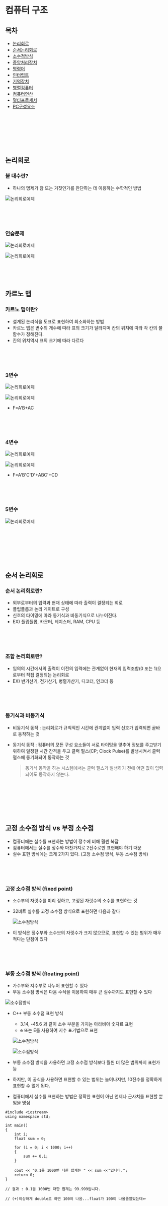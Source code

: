 # 컴퓨터 구조

## 목차
- [논리회로](#논리회로)
- [순서논리회로](#순서논리회로)
- [소수점방식](#소수점방식)
- [중앙처리장치](#중앙처리장치)
- [명령어](#명령어)
- [인터럽트](#인터럽트)
- [기억장치](#기억장치)
- [병렬컴퓨터](#병렬컴퓨터)
- [컴퓨터연산](#컴퓨터연산)
- [멀티프로세서](#멀티프로세서)
- [PC구성요소](#PC구성요소)

<br><br><br><br><br><br>

<div id="논리회로"></div>

## 논리회로

### 불 대수란?

- 하나의 명제가 참 또는 거짓인가를 판단하는 데 이용하는 수학적인 방법

![논리회로예제](./images/논리회로1.PNG)

<br><br><br>


### 연습문제


![논리회로예제](./images/논리회로2.PNG)



![논리회로예제](./images/논리회로3.PNG)

<br><br><br>

## 카르노 맵

### 카르노 맵이란?

- 설계된 논리식을 도표로 표현하여  최소화하는 방법
- 카르노 맵은 변수의 개수에 따라 표의 크기가 달라지며 칸의 위치에 따라 각 칸의 불 함수가 정해진다.
- 칸의 위치역시 표의 크기에 따라 다르다

<br><br><br>
### 3변수

![논리회로예제](./images/논리회로4.PNG)

![논리회로예제](./images/논리회로7.PNG)

- F=A'B+AC

<br><br><br>

### 4변수

![논리회로예제](./images/논리회로5.PNG)

![논리회로예제](./images/논리회로8.PNG)


- F=A'B'C'D'+ABC'+CD

<br><br><br>
### 5변수

![논리회로예제](./images/논리회로6.PNG)



<div id="순서논리회로"></div>

<br><br><br><br><br><br>
## 순서 논리회로

### 순서 논리회로란?
- 외부로부터의 입력과 현재 상태에 따라 출력이 결정되는 회로
- 플립플롭과 논리 게이트로 구성
- 신호의 타이밍에 따라 동기식과 비동기식으로 나누어진다.
- EX) 플립플롭, 카운터, 레지스터, RAM, CPU 등

<br><br><br>
### 조합 논리회로란?
- 임의의 시간에서의 출력이 이전의 입력에는 관계없이 현재의 입력조합(0 또는 1)으로부터 직접 결정되는 논리회로
- EX) 반가산기, 전가산기, 병렬가산기, 디코더, 인코더 등

<br><br><br>

### 동기식과 비동기식 

- 비동기식 동작 : 논리회로가 규칙적인 시간에 관계없이 입력 신호가 입력되면 곧바로 동작하는 것
- 동기식 동작 : 컴퓨터의 모든 구성 요소들이 서로 타이밍을 맞추어 정보를 주고받기 위하여 일정한 시간 간격을 두고 클럭 펄스(CP; Clock Pulse)를 발생시켜서 클럭 펄스에 동기화되어 동작하는 것

  > 동기식 동작을 하는 시스템에서는 클럭 펄스가 발생하기 전에 어떤 값이 입력되어도 동작하지 않는다.

<br><br><br><br><br><br>
  
  
<div id="소수점방식"></div>

## 고정 소수점 방식 vs 부정 소수점 

- 컴퓨터에는 실수를 표현하는 방법이 정수에 비해 훨씬 복잡
- 컴퓨터에서는 실수를 정수와 마찬가지로 2진수로만 표현해야 하기 때문
- 실수 표현 방식에는 크게 2가지 있다. (고정 소수점 방식, 부동 소수점 방식)

<br><br><br>
### 고정 소수점 방식 (fixed point)

- 소수부의 자릿수를 미리 정하고, 고정된 자릿수의 소수를 표현하는 것

- 32비트 실수를 고정 소수점 방식으로 표현하면 다음과 같다
  
  ![소수점방식](./images/소수점방식1.PNG)
  
- 이 방식은 정수부와 소수브의 자릿수가 크지 않으므로, 표현할 수 있는 범위가 매우 적다는 단점이 있다

<br><br><br>
### 부동 소수점 방식 (floating point)

- 가수부와 지수부로 나누어 표현할 수 있다
- 부동 소수점 방식은 다음 수식을 이용하여 매우 큰 실수까지도 표현할 수 있다

![소수점방식](./images/소수점방식2.PNG)


  - C++ 부동 소수점 표현 방식
  
    - 3.14, -45.6 과 같이 소수 부분을 가지는 아라비아 숫자료 표현
    - e 또는 E를 사용하여 지수 표기법으로 표현
    
    
    ![소수점방식](./images/소수점방식3.PNG)
    
    
    ![소수점방식](./images/소수점방식4.PNG)
    
    

- 부동 소수점 방식을 사용하면 고정 소수점 방식보다 훨씬 더 많은 범위까지 표현가능
- 하지만, 이 공식을 사용하면 표현할 수 있는 범위는 늘어나지만, 10진수를 정확하게 표현할 수 없게 된다.
- 컴퓨터에서 실수를 표현하는 방법은 정확한 표현이 아닌 언제나 근사치를 표현할 뿐임을 명심


```
#include <iostream>
using namespace std;

int main()
{
	int i;
	float sum = 0;
	
	for (i = 0; i < 1000; i++)
	{
		sum += 0.1;
	}
		
	cout << "0.1을 1000번 더한 합계는 " << sum <<"입니다.";
	return 0;
}

// 결과 : 0.1을 1000번 더한 합계는 99.999입니다.

// (+)이상하게 double로 하면 100이 나옴...float가 100이 나올줄알았는데ㅠ
```

<br><br><br><br><br><br>
<div id="중앙처리장치"></div>

## 중앙처리장치

### 중앙처리장치란?

- CPU (Central Processing Unit = 중앙처리장치)는 사람의 두뇌와 같이 컴퓨터 시스템에 부착된 모든 장치의 동작을 제어하고 명령을 실행하는 장치
- 중앙처리장치는 제어장치, 연산장치, 레지스터 그리고 이들을 연결하여 데이터를 전달하는 버스로 구성되어 있다.

<br><br><br>
### 제어장치란?

- 제어장치는 컴퓨터에 있는 모든 장치들의 동작을 지시하고 제어하는 장치
- ex) 제어장치는 명령 레지스터에서 읽어 들인 명령어를 해독하여 해당하는 장치에게 제어 신호를 보내 정확하게 수행하도록 지시한다.

<br><br><br>
### 연산장치란?

- 연산장치(ALU)는 제어장치의 명령에 따라 실제로 연산을 수행하는 장치
- 연산장치가 수행하는 연산에는 산술 연산, 논리 연산, 관계 연산, 이동(Shift) 등이 있다.

<br><br><br>
### 레지스터란?

- 레지스터는 CPU 내부에서 처리할 명령어나 연산의 중간 결과값 등을 일시적으로 기억하는 임시 기억장소
- 레지스터는 플립플롭(Flip-Flop)이나 래치(Latch)들을 병렬로 연결하여 구성
- 레지스터는 메모리 중에서 속도가 가장 빠르다
<br><br><br>

### 레지스터의 종류 및 기능

- 프로그램 카운터 (PC)
	- 다음 번에 실행할 번지를 기억하는 레지스터
	- 분기 명령이 실행되는 경우 그 목적지 주소로 갱신됨
	
- 명령 레지스터 (IR)
	- 현재 실행 중인 명령의 내용을 기억하는 레지스터
	
- 누산기 (AC)
	- 연산된 결과를 일시적으로 저장하는 레지스터로 연산의 중심
	
- 상태 레지스터 (SR)
	- 오버플로, 언더플로, 자리올림, 계산상태(0, +, -), 인터럽트 등의 시스템 내부의 순간순간 상태가 기록된 정보를 저장하고 있는 레지스터
	- 프로그램 제어와 밀접한 관계를 가짐
	
- 데이터 레지스터
	- 연산에 사용될 데이터를 기억하는 레지스터


<br><br><br><br><br><br>
### 버스란?

- 버스는 CPU, 메모리, I/O 장치 등과 상호 필요한 정보를 교환하기 위해 연결하는 공동의 전송선


<br><br><br>
<div id="명령어"></div>


## 명령어

### 명령어 구성

- 컴퓨터에서 실행되는 명령어는 크게 연산자가 표시되는 연산자(Operation)와 자료부(Operand)로 구성
	- 연산자 : 수행해야 할 동작에 맞는 연산자를 표시
		- ex) ADD, SUB, MUL, DIV, Shift, NOT, AND, OR, XOR 등
		
	- 자료부 : 실제 데이터에 대한 정보를 표시하는 부분
		- ex) 가상장소의 주소, 레지스터 번호, 사용할 데이터 등
<br><br><br>		
### 연산자의 기능

- 자료 전달 기능 : CPU와 기억장치 사이에서 정보를 교환하는 기능
	- Load : 기억장치에 있는 정보를 CPU로 꺼내오는 명령
	- Store : CPU에 있는 정보를 기억장치에 기억시키는 명령
	- Move : 레지스터 간에 자료를 전달하는 명령
	- Push : 스택에 자료를 저장하는 명령
	- Pop : 스택에서 자료를 꺼내오는 명령
	
- 제어 기능 : 명령의 실행 순서를 변경시킬 때 사용하는 명령
	- 무조건 분기 명령
		- GOTO, Jump
	- 조건 분기 명령
		- IF
	- Call : 부 프로그램 호출
	- Return : 부 프로그램에서 주 프로그램으로 복귀
	
- 입출력기능 : CPU와 I/O장치, 또는 메모리와 I/O장치 사이에서 자료를 전달하는 기능
	- INPUT : 입출력장치의 자료를 주기억장치로 입력하는 명령
	- OUTPUT : 주기억장치의 자료를 입출력장치로 출력하는 명령
	
<br><br><br>
### 명령어 형식

- 0주소 명령어

![명령어형식](./images/명령어형식1.PNG)

- 1주소 명령어

![명령어형식](./images/명령어형식2.PNG)


- 2주소 명령어

![명령어형식](./images/명령어형식3.PNG)


- 3주소 명령어

![명령어형식](./images/명령어형식4.PNG)

<br><br><br><br><br><br>

<div id="인터럽트"></div>

## 인터럽트

### 인터럽트란?

- 프로그램을 실행하는 도중에 예기치 않은 상황이 발생할 경우, 현재 실행중인 작업을 즉시 중단하고 발생된 상황을 우선 처리한 후 실행 중이던 작업으로 복귀하려 계속 처리하는 것

<br><br><br>
### 인터럽트의 종류 및 발생 원인

- 외부 인터럽트 
	- 전원 이상 인터럽트 : 정전이 되거나 전원 이상이 있는 경우
	- 기계 착오 인터럽트 : CPU의 기능적인 오류 동작이 발생한 경우
	- 외부 신호 인터럽트 : 키보드로 인터럽트 키를 누른 경우
	- 입출력 인터럽트 : 입출력장치가 데이터의 전송을 요구하거나 전송이 끝났음을 알리는 경우
	


- 내부 인터럽트
	- 프로그램 검사 인터럽트
		- 0으로 나누기가 발생한 경우
		- Overflow, Underflow 발생한 경우
		- 프로그램에서 명령어를 잘못 사용한 경우
		- 부당한 기억장소의 참조와 같은 프로그램 상의 오류
		

- 소프트웨어 인터럽트
	- SVC(SuperVisor Call) 인터럽트
		- 사용자가 SVC명령을 써서 의도적으로 호출한 경우
		- 복잡한 입출력 처리를 해야 하는 경우
<br><br><br>		
### 인터럽트 동작 원리


![인터럽트](./images/인터럽트1.PNG)

1. 인터럽트 요청 신호가 발생한다.

2. 현재 실행중이던 명령어는 끝까지 실행하고, 끝나면 중단한다.

3. 다음에 실행할 명령의 번지를 저장하고 있는 PC의 값을 메모리의 0번지에 보관한다.

4. 인터럽트 처리 루틴을 실행하여 인터럽트를 요청한 장치를 식별한다.

5. 실질적인 인터럽트를 처리한다. 인터럽트 서비스 프로그램이 실행중이어도 현재 처리하는 인터럽트보다 우선 순위가 높은 인터럽트가 발생하면 그 인터럽트를 먼저 처리해야 한다.

6. 메모리의 0번지에 기억된 값을 PC에 기억시킨다.

7. PC의 값을 이용하여 인터럽트 발생 이전에 수행중이던 프로그램을 계속 실행한다.


<br><br><br>
### 인터럽트 우선순위


![인터럽트](./images/인터럽트2.PNG)
<br><br><br>

### 인터럽트 우선순위 체제의 목적

- CPU에 연결되어 있는 여러 장치에서 동시에 하나 이상의 인터럽트가 발생하였을 때 먼저 서비스할 장치를 결정하기 위해서
	- 각 장치에 우선순위를 부여하는 기능
	- 인터럽트를 요청한 장치의 우선순위를 판별하는 기능
	- 우선순위가 높은 것을 먼저 처리할 수 있는 기능
<br><br><br>	
### 소프트웨어적 인터럽트 우선순위 판별 방법 : Polling

- 인터럽트 발생 시 우선순위가 가장 높은 인터럽트 자원부터 인터럽트 요청 플래그를 차례로 검사하여 찾고 이에 해당하는 인터럽스 서비스 루틴을 수행하는 방식

- 자기디스크와 같이 속도가 빠른 장치에 높은 등급을 부여
- 회로가 간단하고, 우선순위 변경이 쉬우며, 별도의 하드웨어가 필요 없으므로 경제적
- 많은 인터럽트가 있을 때 그들을 모두 조사하는 데 많은 시간이 걸려 반응시간이 느리다는 단점이 존재

<br><br><br>
### 하드웨어적 인터럽트 우선순위 판별 방법 : Vectored Interrupt

- CPU와 Interrupt를 요청할 수 있는 장치 사이에 장치 번호에 해당하는 버스를 병렬이나 직렬로 요청하여 요청 장치의 번호를 CPU에 알리는 방식

- 별도의 프로그램 루틴이 없어서 응답 속도가 빠르다
- 회로가 복잡하고 융통성이 없으며 추가적인 하드웨어가 필요하므로 비경제적
	- 직렬 우선순위 부여 방식( = 데이지 체인 방식 ) : 인터럽트가 발생하는 모든 장치를 한 개의 회선에 직렬로 연결
	- 병렬 우선순위 부여 방식 : 인터럽트가 발생하는 각 장치를 개별적인 회선으로 연결
	
	
<br><br><br><br><br><br>
<div id="기억장치"></div>

## 기억장치


### 메모리의 계층 구조

- CPU 레지스터 / 캐시 메모리 / 메인 메모리 / 하드 디스크
	- 하드 디스크 : 프로그램과 데이터를 영구히 저장하는 장치, CPU의 필요에 따라 저장되어 있는 프로그램과 데이터는 메인 메모리로 전송
	- DRAM : 데이터를 일시적으로 저장하는 장치, 전원을 끄면 모두 지워지는 휘발성 메모리
	- 캐시 메모리 : 매우 빠른 속도의 캐시 메모리를 두어 현재 CPU가 자주 사용하는 프로그램 일부와 데이터 일부를 저장하여 동작하면서 처리 속도의 향상을 가져오게 된다. SRAM으로 구현
	- 메인 메모리 : 현재 실행 중인 프로그램과 프로그램에 필요한 데이터를 일시적으로 저장하는 장치, byte 또는 word 단위로 분할해서 어드레스를 할당, 주요 기능은 데이터 저장하는 "쓰기"와 데이터를 읽는 "읽기"
	- 캐시 메모리 : SRAM으로 구성, DRAM으로 구현된 메인 메모리에 비해 속도가 5~10배 정도 



<br><br><br>
### 기억장치의 계층 구조

![기억장치](./images/기억장치1.PNG)

<br><br><br>

### 기억장치의 구분

![기억장치](./images/기억장치2.PNG)

<br><br><br>
### 주기억장치

- CPU가 직접 접근하여 처리할 수 있는 고속의 기억장치
- 현재 수행되는 프로그램과 데이터를 저장
- 종류로 ROM, RAM이 있다

<br><br><br>
### ROM (Read Only Memory)

- 기억된 내용을 읽을 수만 있는 기억장치로 일반적으로 쓰기는 불가능
- 전원이 꺼져도 기억된 내용이 지워지지 않는 비휘발성 메모리
- 주기억장치로 사용하기보다는 주로 기본 입출력시스템(BIOS), 자가 진단 프로그램(POST) 같이 변경 가능성이 희박한 시스템 소프트웨어를 기억시키는 데 이용

<br><br><br>
### RAM (Random Access Memory)

- 자유롭게 읽고 쓸 수 있는 기억장치
- 현재 사용중인 프로그램이나 데이터가 저장
- 전원이 꺼지면 기억된 내용이 모두 사라지는 휘발성 메모리
- 정보가 저장된 위치는 주소로 구분

<br><br><br>
### 보조기억장치란?

- 보조기억장치는 주기억장치의 단점을 보완하기 위한 기억장치
- 보조기억장치는 주기억장치에 비해 속도는 느리지만 전원이 차단되어도 내용이 그대로 유지되고, 저장 용량이 크다는 장점이 있다
- 중앙처리장치(CPU)와 직접 자료 교환이 불가능하다
- 접근 시간이 오래 걸린다
- 일반적으로 주기억장치는 데이터를 저장할 때 DMA방식을 사용한다

<br><br><br>
### 연관기억장치란?

- 연관기억장치는 기억장치에서 자료를 찾을 때 주소에 의해 접근하지 않고, 기억된 내용의 일부를 이용하여 Access할 수 있는 기억장치

- 주소에 의해서만 접근이 가능한 기억장치보다 정보 검색이 신속하다
- 캐시 메모리나 가상 메모리 관리 기법에서 사용하는 Mapping Table이 사용된다

<br><br><br>
### 캐시 메모리란?

- CPU의 처리 속도와 주기억장치의 접근 속도 차이를 줄이기 위해 사용하는 메모리

<br><br><br>
### 캐시 메모리의 특징

- 캐시는 주기억장치와 CPU 사이에 위치하며, 자주 사용하는 프로그램과 데이터를 기억
- 메모리 계층 구조에서 가장 빠른 소자이며, 처리속도가 거의 CPU의 속도와 비슷할 정도
- 캐시를 사용하면 주기억장치를 접근(Access)하는 횟수가 줄어듦으로써 컴퓨터의 처리 속도가 향상

<br><br><br>
### 캐시 설계 시 고려할 사항

- 캐시의 크기
- 전송 Block Size
- 교체 알고리즘

<br><br><br>
### 캐시 메모리 쓰기 정책

- 캐시에 저장되어 있는 데이터에 수정이 발생했을 때 그 수정된 내용을 주기억장치에 갱신하기 위해 시기와 방법을 결정하는 것으로 다음의 3가지가 있다.

	- Write-Through : 캐시에 쓰기 동작이 이루어질 때마다 캐시 메모리와 주기억장치의 내용을 동시에 갱신, 쓰기 동작에 걸리는 시간이 가장 길다
	- Write-Back : 캐시에 쓰기 동작이 이루어지는 동안은 캐시의 내용만이 갱신되고, 캐시의 내용이 캐시로부터 제거될 때 주기억장치에 복사
	- Write-Once : 캐시에 쓰기 동작이 이루어질 때 한 번만 기록하고 이후의 기록은 모두 무시
	
<br><br><br>
### 가상기억장치란?

- 가상기억장치는 기억 용량이 작은 주기억장치를 마치 큰 용량을 가진 것처럼 사용할 수 있도록 하는 운영체제의 메모리 운영 기법

- 사용자는 프로그램의 크기에 제한 받지 않고 프로그램 실행이 가능하다

<br><br><br>
### 가상기억장치의 특징

- 보조기억장치를 이용하여 주기억장치의 용량 확보
- 사용자 프로그램을 여러 개의 작은 블록으로 나누어서 보조기억장치 상에 보관해 놓고 프로그램 실행 시 필요한 부분들만 주기억장치에 적재
- 주기억장치의 이용률과 다중 프로그래밍의 효율을 높일 수 있다

<br><br><br>
### 가상기억장치에서 주소

- 가상주소(논리주소) : 보조기억장치 상의 주소
- 실기억주소(물리적 주소) : 주기억장치 상의 주소, 이들 주소의 집합을 메모리 공간이라고 한다

<br><br><br>
### 가상기억장치의 관리 기법

- 페이징기법 : OS가 보조기억장치에 있는 프로그램을 동일한 크기의 블록으로 나누어서 관리하는 기법
- 세그먼트 기법 : 사용자가 보조기억장치에 있는 프 로그램을 가변적인 크기의 블록으로 나누어서 관리하는 기법

<br><br><br>
### 기억장치의 관리 전략

- 기억장치의 관리 전략은 보조기억장치에 저장되어 있는 프로그램을 주기억장치에 효율적으로 적재하기 위한 방법
	- 반입 전략
		- 보조 기억장치에 보관중인 프로그램이나 데이터를 언제 주기억장치에 적재할 것인지를 결정하는 전략
			- 요구 반입 : 실행 프로그램이 요구할 때 적재
			- 예상 반입 : 실행 프로그램에 의해 참조될 것을 예상하여 미리 적재
			
	- 배치 전략
		- 새로 반입되는 프로그램이나 데이터를 주기억장치의 어디에 위치시킬 것인지를 결정
			- 최초 적합
			- 최적 적합
			- 최악 적합
			
	- 교체 전략
		- 이미 사용되고 있는 페이지 프레임 중에서 어느 하나를 선택하여 지우고, 새로운 프로그램을 주기억장치에 배치하려고 할 때 결정하는 전략
			- FIFO
			- OPT
			- LRU
			- NUR
			- LFU

<br><br><br><br><br><br>

<div id="병렬컴퓨터"></div>

## 병렬컴퓨터

### 병렬 처리의 개념

- 다수의 프로세서에서 동시에 여러 작업(Process)을 처리하는 것

<br><br><br>

### 병럴 컴퓨터의 특징

- 일부 하드웨어 오류가 발생하더라도 전체 시스템은 동작할 수 있다
- 처리 속도가 빠르다
- 프로그램 작성이 어렵다
- 기억장치를 공유한다

- ex) 일기예보, 인공지능 분야에서의 음성, 화상, 자연어 처리 등

<br><br><br>
### 병렬 컴퓨터의 분류

- SISD (Single Instruction steam Single Data System)
	- 현재의 보통 컴퓨터 구조
	- 명렁 하나가 자료 하나를 처리하는 구조
	- 파이프라인에 의한 시간적 병렬 처리가 가능
	
- SIMD
	- 한 개의 명령으로 여러 Data를 동시에 처리하는 구조
	- 다수의 처리기가 한 개의 제어장치에 의해 제어
	- 모든 처리기는 제어장치로부터 같은 명령을 수행하도록 제어하지만 처리기는 각각 다른 자료를 사용
	
- MISD
	- 다수의 처리기에 의해 각각의 명령들이 하나의 Data를 처리하는 구조
	- 실제로 사용 x
	
- MIMD
	- 다수의 처리가가 각각 다른 명령 흐름과 자료 흐름을 가지고 여러 개의 자료를 처리하는 구조
	- 각 처리기 사이에서 상호작용이 일어나는 데 상호작용이 강하면 다중 처리기, 약하면 분산 처리 시스템이라고 한다
	- 다중 처리기에 의한 비동기적 병렬 처리가 가능하다
	
	
	
<br><br><br><br><br><br>	
<div id="컴퓨터연산"></div>

## 컴퓨터 연산


### 기본 개념

- 비트 : 2진 정보를 저장하는 최소의 단위
- 바이트 : 비트 8개가 모여 최소한의 의미를 지니는 단위
- ASCII 코드 : 7비트로 문자를 표현한 것으로 총 128가지의 문자를 표현할 수 있다. 하나의 문자는 기본적으로 8비트로 구성되어 있는데, 남는 1비트는 패리티 비트로 사용

	- ex) 대문자를 소문자로 변경하는 방법
	- ch1='K'
	- ch2=ck1-'A'+'a'  or 'A'가 65이고, 'a'가 97인 것을 이용해서 풀어도 상관x
	
- 유니코드 : 언어와 상관없이 모든 문자를 16비트(2byte)로 표현하므로, 최대 65,536자를 표현
- UTF-8 : 영문, 숫자, 기호를 1byte로 표현하고, 한글(초성, 중성, 종성)과 한자 등은 3bytes로 표현, 전세계의 모든 글자를 한 번에 표현 가능하다


<br><br><br><br><br><br>

<div id="멀티프로세서"></div>

## 멀티 프로세서

### 멀티 프로세서란?

- 여러 개의 프로그램을 동시에 실행하거나 하나의 프로그램을 분할해서 동시에 실행하는 것을 병렬 처리라고 한다. 이러한 병렬 처리를 가능케 하는 것이 멀티 프로세서이다.
<br><br><br>
### 멀티 프로세서의 장점

- 성능 향상
- 신뢰성 향상 (4대 중 1대가 죽어도 서비스는 계속되기 때문)

<br><br><br>
### 멀티 프로세서의 분류

- 집중 메모리 구조
	- CPU마다 메모리를 따로 두지 않고, 버스를 기준으로 CPU 반대 쪽에 있음
	- CPU의 메모리 접근을 버스를 통해 이루어지므로 어느 CPU든 메모리 접근, 시간은 동일
	- 단점
		- 통신은 모든 CPU들이 메모리를 공유하기 때문에 일반적으로 공유 변수 사용 (메모리 접근 충돌 가능성 크다)
		- 캐시 메모리를 사용하였을 때, 캐시 메모리의 일관성에 대한 문제가 생긴다
	- 보완책
		- 자주 사용하는 프로그램과 데이터를 캐시 메모리에 저장해두고, 동작하면 메모리에 대한 접근을 줄일 수 있다.


- 분산 메모리 구조
	- CPU마다 메모리를 따로 있어서, 메모리 접근에 대한 충돌이 생기지 않는다 (성능을 높이기 위해서 캐시 메모리 또한 사용 가능)
	- 분산 메모리 구조에서의 통신 방법
		- 메모리를 전달하는 방식으로 CPU1의 프로그램이 보내는 메시지를 CPU2의 프로그램이 받음
		- CPU 자신이 가지고 있는 메모리뿐만 아니라 다른 CPU의 메모리도 접근이 가능하도록 하여 공유 변수를 이용하여 통신
		
<br><br><br>	
### 캐시의 일관성 유지하기

- 쓰기 무효화

<br><br><br>
### 클러스터링

- 서버 여러 대를 하나의 멀티프로세서처럼 동작하도록 구현하는 것이 클러스터링
- 클러스터링은 멀티프로세서에 비해 비용이 적게들고 확장하기 쉬워서 많이 사용


<br><br><br><br><br><br>
<div id="PC구성요소"></div>


## PC구성요소

- PC에 반드시 있어야 하는 구성장치로는 CPU, 메인보드, RAM, HDD, 파워 5가지가 있다.
- 5가지 중에서 하나라도 없으면 컴퓨터는 작동할 수가 없다
- 여기서 부가적으로 그래픽 카드가 있다


<br><br><br>
### CPU (Central Processing Unit) : 중앙 처리 장치

- 컴퓨터를 이루는 가장 중요한 요소로서, 데이터를 처리하는 장치
- 연산, 기억, 제어를 담당하여, 사람으로 치면 '뇌'의 역할을 한다

![컴퓨터구성요소](./images/컴퓨터구성요소1.PNG)
<br><br><br>
### 메인보드 (Main board)

- 각 부품들 (CPU, HDD, ODD, RAM, 모니터 등)을 구성, 연결을 해주는 아주 중요한 구성품
- 컴퓨터의 안정성을 유지해주고, 각 부품이 제 성능을 발휘할 수 있게 구성해주는 장치
- 사람으로 치면 각 신경망과 뼈대


![컴퓨터구성요소](./images/컴퓨터구성요소2.PNG)

<br><br><br>
### RAM (Random Access Memory)

- 램은 컴퓨터의 명령을 기록하거나 판독하는 장치
- 휘발성이 있는 저장장치
- 컴퓨터의 대부분의 작업은 RAM에 올려놓고 작업을 한다고 생각하면 된다.

![컴퓨터구성요소](./images/컴퓨터구성요소3.PNG)
<br><br><br>
### HDD (Hard Disk Drive) : 하드 디스크

- HDD는 저장장치이다. CPU는 일을 시키는 명령을 내린다.
- 그런데 할 일 거리가 없으면 컴퓨터는 마우 쓰잘데기 없다.
- 그래서 HDD라는 하드디스크에 '할 일'들을 저장시켜 놓는다.
- CPU는 HDD에 있는 파일들을 RAM에다 가져와서 일을 한다.

![컴퓨터구성요소](./images/컴퓨터구성요소4.PNG)

<br><br><br>
### 파워 서플라이 (Power Supply)

- 컴퓨터 각 부품에 전기를 공급하는 장치
- 인간의 '심장'이라 할 수 있다


![컴퓨터구성요소](./images/컴퓨터구성요소5.PNG)

<br><br><br>

### VGA (Video Graphics Array) : 그래픽 카드

- 그래픽 카드가 없어도 본체가 돌아가는 데에는 문제가 없다
- 하지만, 꼭 필요하다. 화면에 출력되야, 작업을 하던 게임을 할 수 있지 않나
- 필요없다고 한 것은 예전에 CPU에 내장 그래픽이 장착되 있었기 때문
- 자신의 용도가 게임이나 전문적인 그래픽 작업이 아닌 이상 현재 나오는 CPU에 장착된 내장 그래픽만으로도 문제가 없다.

<br><br><br>
### SSD

- 최근 HDD 대체 부품으로 각광받는 부품
- 저장 장치이며, 읽는 속도가 매우 빨라 인기가 높다 (부팅, 각종 소프트웨어 로딩, 인터넷 창 로딩 등)
- 고사양~초고사양 소프트웨어 구동시에는 필수
- 단점은 좀 비싸다
<br><br><br>


### ODD

- CD를 읽는 장치
- 유틸리티나 드라이브 CD로 설치, 정품 운영체제 CD를 사서 돌리 경우 필요
<br><br><br>

### 입출력 장치

- 모니터, 키보드, 마우스



<br><br><br>





